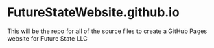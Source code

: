 # FutureStateWebsite.github.io
This will be the repo for all of the source files to create a GitHub Pages website for Future State LLC
